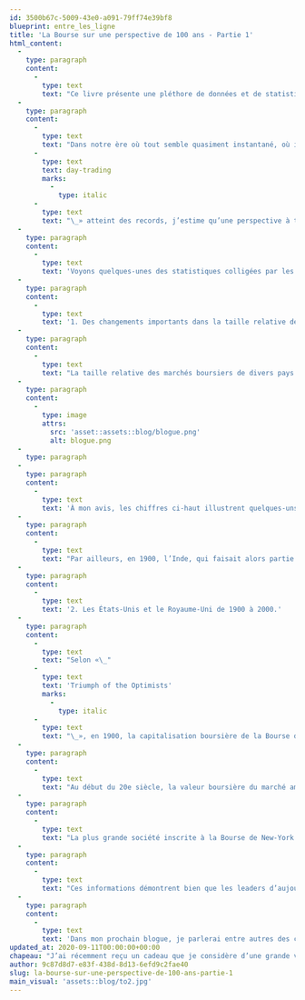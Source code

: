 ```yaml
---
id: 3500b67c-5009-43e0-a091-79ff74e39bf8
blueprint: entre_les_ligne
title: 'La Bourse sur une perspective de 100 ans - Partie 1'
html_content:
  -
    type: paragraph
    content:
      -
        type: text
        text: "Ce livre présente une pléthore de données et de statistiques sur les marchés boursiers entre 1900 et 2000, d’où son sous-titre «\_101 ans de rendements d’investissement globaux »."
  -
    type: paragraph
    content:
      -
        type: text
        text: "Dans notre ère où tout semble quasiment instantané, où il me semble que la période moyenne de détention d’un titre est calculée en nombre de jours plutôt qu’en nombre d’années, et où le nombre d’investisseurs s’adonnant à la pratique du «\_"
      -
        type: text
        text: day-trading
        marks:
          -
            type: italic
      -
        type: text
        text: "\_» atteint des records, j’estime qu’une perspective à très long terme devient encore plus importante."
  -
    type: paragraph
    content:
      -
        type: text
        text: 'Voyons quelques-unes des statistiques colligées par les auteurs concernant les marchés boursiers. Les données proviennent de 16 pays à travers le monde, dont les États-Unis, le Royaume-Uni, l’Australie et le Canada; elles couvrent la période de 1899 à 2000.'
  -
    type: paragraph
    content:
      -
        type: text
        text: '1. Des changements importants dans la taille relative des marchés boursiers de divers pays.'
  -
    type: paragraph
    content:
      -
        type: text
        text: "La taille relative des marchés boursiers de divers pays entre 1900 et 2000 nous procure une excellente indication de la performance relative de ces marchés au cours de la période. Voici quelques statistiques qui ont attiré mon attention\_:"
  -
    type: paragraph
    content:
      -
        type: image
        attrs:
          src: 'asset::assets::blog/blogue.png'
          alt: blogue.png
  -
    type: paragraph
  -
    type: paragraph
    content:
      -
        type: text
        text: 'À mon avis, les chiffres ci-haut illustrent quelques-uns des grands bouleversements du dernier siècle. D’une part, ils démontrent la perte d’importance de l’économie et du pouvoir économique de l’Europe, en particulier du Royaume-Uni qui était, au tournant du 20e siècle, à la tête du plus grand empire colonial. D’autre part, l’émergence majeure des États-Unis, dont la valeur représentait en 2000 près de la moitié des toutes les capitalisations boursières mondiales. Je soulignerai toutefois que l’année 2000 correspond à peu près au sommet de la bulle techno qui, à mon avis, a certainement gonflé la valeur de toutes les Bourses mondiales, mais plus particulièrement de la Bourse américaine.'
  -
    type: paragraph
    content:
      -
        type: text
        text: "Par ailleurs, en 1900, l’Inde, qui faisait alors partie de l’empire britannique, représentait 10\_% du PIB mondial. En 2000, le Japon est le seul représentant significatif de l’Asie. La performance de ce pays au cours du siècle dernier, en particulier dans les décennies suivant la Deuxième Guerre mondiale, semble d’ailleurs être un précurseur de ce qui pourrait se produire en Asie au 21e siècle. Même si en 2000, le marché japonais ne représentait qu’un peu plus du quart de la valeur du marché américain, le livre souligne que sa valeur avait néanmoins surpassé celle du marché américain pendant une période de deux ans à la fin des années 1980; plus de 30 ans plus tard, l’indice Nikkei est toujours à près de 40\_% de son sommet de la fin des années 1980. Il reste qu’il y a fort à parier qu’en 2100, l’Asie accaparera une proportion majeure des bourses mondiales, un peu à l’instar de ce qu’ont fait les États-Unis au dernier siècle."
  -
    type: paragraph
    content:
      -
        type: text
        text: '2. Les États-Unis et le Royaume-Uni de 1900 à 2000.'
  -
    type: paragraph
    content:
      -
        type: text
        text: "Selon «\_"
      -
        type: text
        text: 'Triumph of the Optimists'
        marks:
          -
            type: italic
      -
        type: text
        text: "\_», en 1900, la capitalisation boursière de la Bourse de Londres se chiffrait à l’équivalent d’environ 4,3\_G$\_US, soit plus de 50\_% supérieure à la capitalisation boursière de la Bourse de New-York qui était de 2,86\_G$. À l’époque, il y avait aux États-Unis plus de 20 autres places boursières et les auteurs estiment que la valeur totale des entreprises américaines cotées en Bourse était de 3,5\_G$. (Ici, je serais tenté de souligner que, 120 ans plus tard, Apple vaut à elle-seule plus de 1\_900\_G$!). À la fin de 1899, les actions de 783 sociétés s’échangeaient à la Bourse de Londres, environ six fois plus que les 123 sociétés inscrites à la Bourse de New-York."
  -
    type: paragraph
    content:
      -
        type: text
        text: "Au début du 20e siècle, la valeur boursière du marché américain a surpassé celle du marché britannique et est demeurée la place boursière dominante pendant tout le siècle. À la fin de 2000, il y avait selon les auteurs 6\_340 sociétés dont les actions étaient cotées sur les Bourses de New-York, Amex et Nasdaq, pour une valeur boursière totale de 14,4\_billions $. Cela se compare à une valeur de 2,7\_billions $ pour un total de 2\_140 sociétés britanniques."
  -
    type: paragraph
    content:
      -
        type: text
        text: "La plus grande société inscrite à la Bourse de New-York à la fin de 1899 était Pennsylvania Railroad, dont la valeur boursière était de 373\_M$. À la Bourse de Londres, la plus grande société était aussi une société ferroviaire, North West Railway (405\_M$). Au début de 2001, la plus grande société américaine était General Electric, avec une valeur boursière de 475\_G$. À Londres, c’était Vodaphone, avec une valeur de 236\_G$."
  -
    type: paragraph
    content:
      -
        type: text
        text: "Ces informations démontrent bien que les leaders d’aujourd’hui ne seront pas nécessairement les leaders de demain. Après seulement vingt ans, la valeur boursière de GE a chuté à près de 50\_G$."
  -
    type: paragraph
    content:
      -
        type: text
        text: 'Dans mon prochain blogue, je parlerai entre autres des changements majeurs survenus dans la composition des marchés boursiers par industrie au cours du 20e siècle.'
updated_at: 2020-09-11T00:00:00+00:00
chapeau: "J’ai récemment reçu un cadeau que je considère d’une grande valeur d’un ami de longue date. Il s’agit d’un livre sur les marchés financiers intitulé «\_Triumph of the Optimists\_», dont les auteurs sont MM. Elroy Dimson, Paul Marsh et Mike Staunton (Princeton University Press, 2002)."
author: 9c87d8d7-e83f-438d-8d13-6efd9c2fae40
slug: la-bourse-sur-une-perspective-de-100-ans-partie-1
main_visual: 'assets::blog/to2.jpg'
---
```

